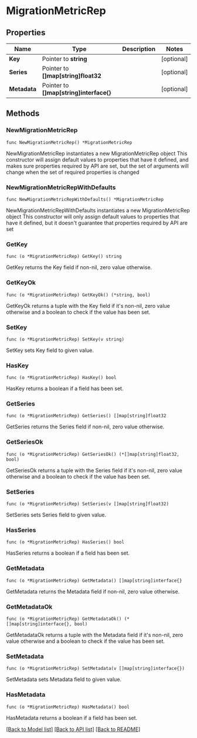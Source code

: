 # MigrationMetricRep

## Properties

Name | Type | Description | Notes
------------ | ------------- | ------------- | -------------
**Key** | Pointer to **string** |  | [optional] 
**Series** | Pointer to **[]map[string]float32** |  | [optional] 
**Metadata** | Pointer to **[]map[string]interface{}** |  | [optional] 

## Methods

### NewMigrationMetricRep

`func NewMigrationMetricRep() *MigrationMetricRep`

NewMigrationMetricRep instantiates a new MigrationMetricRep object
This constructor will assign default values to properties that have it defined,
and makes sure properties required by API are set, but the set of arguments
will change when the set of required properties is changed

### NewMigrationMetricRepWithDefaults

`func NewMigrationMetricRepWithDefaults() *MigrationMetricRep`

NewMigrationMetricRepWithDefaults instantiates a new MigrationMetricRep object
This constructor will only assign default values to properties that have it defined,
but it doesn't guarantee that properties required by API are set

### GetKey

`func (o *MigrationMetricRep) GetKey() string`

GetKey returns the Key field if non-nil, zero value otherwise.

### GetKeyOk

`func (o *MigrationMetricRep) GetKeyOk() (*string, bool)`

GetKeyOk returns a tuple with the Key field if it's non-nil, zero value otherwise
and a boolean to check if the value has been set.

### SetKey

`func (o *MigrationMetricRep) SetKey(v string)`

SetKey sets Key field to given value.

### HasKey

`func (o *MigrationMetricRep) HasKey() bool`

HasKey returns a boolean if a field has been set.

### GetSeries

`func (o *MigrationMetricRep) GetSeries() []map[string]float32`

GetSeries returns the Series field if non-nil, zero value otherwise.

### GetSeriesOk

`func (o *MigrationMetricRep) GetSeriesOk() (*[]map[string]float32, bool)`

GetSeriesOk returns a tuple with the Series field if it's non-nil, zero value otherwise
and a boolean to check if the value has been set.

### SetSeries

`func (o *MigrationMetricRep) SetSeries(v []map[string]float32)`

SetSeries sets Series field to given value.

### HasSeries

`func (o *MigrationMetricRep) HasSeries() bool`

HasSeries returns a boolean if a field has been set.

### GetMetadata

`func (o *MigrationMetricRep) GetMetadata() []map[string]interface{}`

GetMetadata returns the Metadata field if non-nil, zero value otherwise.

### GetMetadataOk

`func (o *MigrationMetricRep) GetMetadataOk() (*[]map[string]interface{}, bool)`

GetMetadataOk returns a tuple with the Metadata field if it's non-nil, zero value otherwise
and a boolean to check if the value has been set.

### SetMetadata

`func (o *MigrationMetricRep) SetMetadata(v []map[string]interface{})`

SetMetadata sets Metadata field to given value.

### HasMetadata

`func (o *MigrationMetricRep) HasMetadata() bool`

HasMetadata returns a boolean if a field has been set.


[[Back to Model list]](../README.md#documentation-for-models) [[Back to API list]](../README.md#documentation-for-api-endpoints) [[Back to README]](../README.md)


